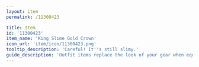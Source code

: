 ```yaml
---
layout: item
permalink: /11300423

title: Item
id: '11300423'
item_name: 'King Slime Gold Crown'
icon_url: 'item/icon/11300423.png'
tooltip_description: 'Careful! It''s still slimy.'
guide_description: 'Outfit items replace the look of your gear when equipped.'
---
```

